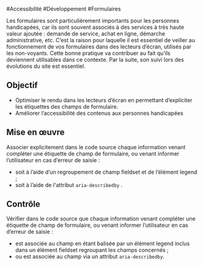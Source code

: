
#Accessibilité #Développement #Formulaires

Les formulaires sont particulièrement importants pour les personnes handicapées, car ils sont souvent associés à des services à très haute valeur ajoutée : demande de service, achat en ligne, démarche administrative, etc. C’est la raison pour laquelle il est essentiel de veiller au fonctionnement de vos formulaires dans des lecteurs d’écran, utilisés par les non-voyants. Cette bonne pratique va contribuer au fait qu’ils deviennent utilisables dans ce contexte. Par la suite, son suivi lors des évolutions du site est essentiel.

Objectif
--------

*   Optimiser le rendu dans les lecteurs d’écran en permettant d’expliciter les étiquettes des champs de formulaire.
*   Améliorer l’accessibilité des contenus aux personnes handicapées

Mise en œuvre
-------------

Associer explicitement dans le code source chaque information venant compléter une étiquette de champ de formulaire, ou venant informer l’utilisateur en cas d’erreur de saisie :

*   soit à l’aide d’un regroupement de champ fieldset et de l’élément legend ;
*   soit à l’aide de l'attribut `aria-describedby` .

Contrôle
--------

Vérifier dans le code source que chaque information venant compléter une étiquette de champ de formulaire, ou venant informer l’utilisateur en cas d’erreur de saisie :

*   est associée au champ en étant balisée par un élément legend inclus dans un élément fieldset regroupant les champs concernés ;
*   ou est associée au champ via un attribut `aria-describedby`.
